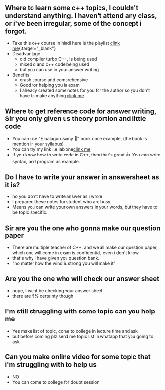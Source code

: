 ## Where to learn some c++ topics, I couldn't understand anything. I haven't attend any class, or i've been irregular, some of the concept i forgot.

- Take this c++ course in hindi here is the playlist [clink me](https://www.youtube.com/playlist?list=PLLYz8uHU480j37APNXBdPz7YzAi4XlQUF){:target="\_blank"}
- Disadvantage
  - old compiler turbo C++, is being used
  - mixed c and c++ code being used
  - but you can use in your answer writing
- Benefits
  - crash course and comprehensive
  - Good for helping you in exam
  - I already created some notes for you for the author so you don't have to make anything [clink me](https://github.com/joysmith/cpp-by-sourab-shukla-sir/tree/main)

## Where to get reference code for answer writing, Sir you only given us theory portion and little code

- You can use "E balagurusamy 📖" book code example, (the book is mention in your syllabus)
- You can try my link i.e lab one[clink me](https://github.com/joysmith/cpp)
- If you know how to write code in C++, then that's great 👍. You can write syntax, and program as example.

## Do I have to write your answer in answersheet as it is?

- no you don't have to write answer as i wrote
- I prepared these notes for student who are busy.
- Means you can write your own answers in your words, but they have to be topic specific.

## Sir are you the one who gonna make our question paper

- There are multiple teacher of C++. and we all make our question paper,
  which one will come in exam is confidential, even i don't know.
- that's why i have given you question bank.
- "no matter how the wind is strong you will make it"

## Are you the one who will check our answer sheet

- nope, I wont be checking your answer sheet
- there are 5% certainty though

## I'm still struggling with some topic can you help me

- Yes make list of topic, come to college in lecture time and ask
- but before coming plz send me topic list in whatapp that you going to ask

## Can you make online video for some topic that i'm struggling with to help us

- NO
- You can come to college for doubt session
